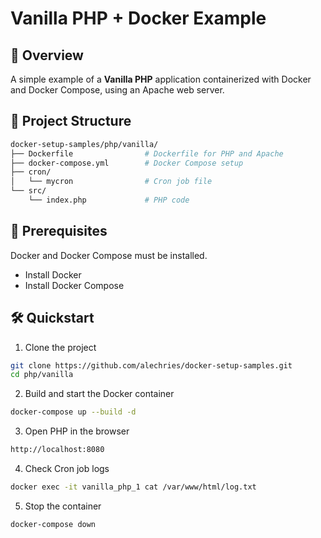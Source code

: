 # Vanilla PHP + Docker Example

## 🚀 Overview

A simple example of a **Vanilla PHP** application containerized with Docker and Docker Compose, using an Apache web server.

## 📁 Project Structure

```bash
docker-setup-samples/php/vanilla/
├── Dockerfile                # Dockerfile for PHP and Apache
├── docker-compose.yml        # Docker Compose setup
├── cron/
│   └── mycron                # Cron job file
└── src/
    └── index.php             # PHP code
```

## 📝 Prerequisites
Docker and Docker Compose must be installed.

- Install Docker
- Install Docker Compose

## 🛠️ Quickstart

1. Clone the project
```bash
git clone https://github.com/alechries/docker-setup-samples.git
cd php/vanilla
```
2. Build and start the Docker container
```bash
docker-compose up --build -d
```
3. Open PHP in the browser
```bash 
http://localhost:8080
```

4. Check Cron job logs
```bash
docker exec -it vanilla_php_1 cat /var/www/html/log.txt
```

5. Stop the container
```bash
docker-compose down
```
